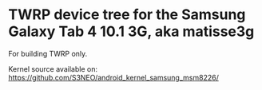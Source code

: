 TWRP device tree for the Samsung Galaxy Tab 4 10.1 3G, aka matisse3g
========================================================

For building TWRP only.

Kernel source available on: https://github.com/S3NEO/android_kernel_samsung_msm8226/
